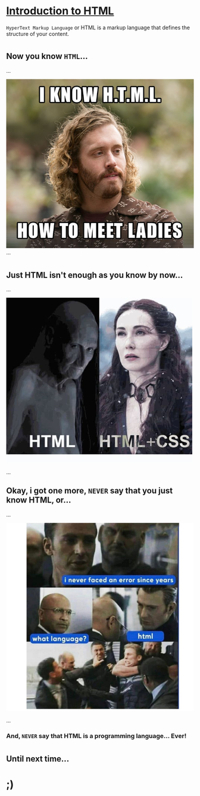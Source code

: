 # [Introduction to HTML](https://developer.mozilla.org/en-US/docs/Learn/HTML/Introduction_to_HTML)
`HyperText Markup Language` or HTML is a markup language that defines the structure of your content. 



#

## Now you know `HTML`...
...

![H.T.M.L lol](./Resources/memes/i-know-html.jpg)
...

#


## Just HTML isn't enough as you know by now...
...

![HTML + CSS](./Resources/memes/html-css-lol.jpg)

...

## Okay, i got one more, `NEVER` say that you just know HTML, or...
...

![HTML lol](./Resources/memes/html-lol.jpg)

...

### And, `NEVER` say that HTML is a programming language... Ever!


#


## Until next time...

# ;)
